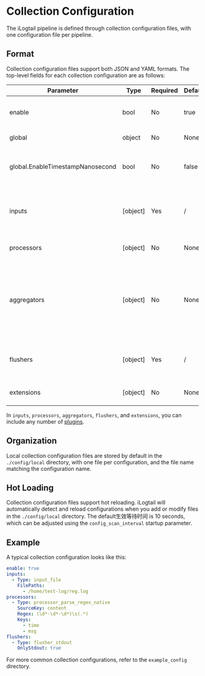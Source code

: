 # Collection Configuration

The iLogtail pipeline is defined through collection configuration files, with one configuration file per pipeline.

## Format

Collection configuration files support both JSON and YAML formats. The top-level fields for each collection configuration are as follows:

| **Parameter**                           | **Type**     | **Required** | **Default** | **Description**                          |
|----------------------------------|------------|----------|---------|---------------------------------|
| enable                           | bool       | No        | true    | Whether to use the current configuration. |
| global                           | object     | No        | None     | Global configuration.                 |
| global.EnableTimestampNanosecond | bool       | No        | false   | Enable nanosecond timestamps for increased precision. |
| inputs                           | \[object\] | Yes       | /        | List of input plugins. Currently, only one input plugin is allowed. |
| processors                       | \[object\] | No        | None     | List of processing plugins.            |
| aggregators                      | \[object\] | No        | None     | List of aggregation plugins. Currently, only one aggregator is allowed, and all output plugins share it. |
| flushers                         | \[object\] | Yes       | /        | List of output plugins. At least one output plugin is required. |
| extensions                      | \[object\] | No        | None     | List of extension plugins.              |

In `inputs`, `processors`, `aggregators`, `flushers`, and `extensions`, you can include any number of [plugins](../plugins/overview.md).

## Organization

Local collection configuration files are stored by default in the `./config/local` directory, with one file per configuration, and the file name matching the configuration name.

## Hot Loading

Collection configuration files support hot reloading. iLogtail will automatically detect and reload configurations when you add or modify files in the `./config/local` directory. The default生效等待时间 is 10 seconds, which can be adjusted using the `config_scan_interval` startup parameter.

## Example

A typical collection configuration looks like this:

```yaml
enable: true
inputs:
  - Type: input_file
    FilePaths: 
      - /home/test-log/reg.log
processors:
  - Type: processor_parse_regex_native
    SourceKey: content
    Regex: (\d*-\d*-\d*)\s(.*)
    Keys:
      - time
      - msg
flushers:
  - Type: flusher_stdout
    OnlyStdout: true
```

For more common collection configurations, refer to the `example_config` directory.
